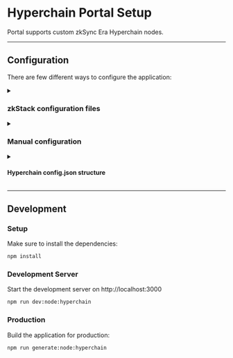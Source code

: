 # Hyperchain Portal Setup

Portal supports custom zkSync Era Hyperchain nodes.

---

## Configuration

There are few different ways to configure the application:

<details>
<summary><h3>zkStack configuration files</h3></summary>

If you're using zkStack you can use your network .env file to configure the application.

1. Copy your network .env config file (eg. `my-network.env`) file to `/hyperchains` folder.
<br />[Optional] You can also put your tokens .json file (eg. `my-network.json`) in the same folder. These tokens will be available in the Portal.
2. Make sure to install the dependencies:
    ```bash
    npm install
    ```
3. Build the hyperchain config from the .env file:
    ```bash
    npm run generate-hyperchains-config
    ```
    `/hyperchains/config.json` file will be regenerated. You can edit this file manually if needed.
4. Now you can start or build the application. See [Development](#development-server) or [Production](#production) section below for more details.

<small>Note: if you put multiple .env files in the `/hyperchains` folder - all of them will be available in the Portal after building the hyperchain config. Last edited .env file will be the default network</small>
</details>

<details>
<summary><h3>Manual configuration</h3></summary>

You can manually configure the application by editing the config file.

1. Edit `/hyperchains/config.json` config file (eg. rpc url, network id, etc.).
2. Make sure to install the dependencies:
    ```bash
    npm install
    ```
4. Now you can start or build the application. See [Development](#development-server) or [Production](#production) section below for more details.
</details>

<details>

<summary><h4>Hyperchain config.json structure</h4></summary>

```ts
Array<{
  network: {
    key: string;
    id: number; // L2 Network ID
    rpcUrl: string; // L2 RPC URL
    name: string;
    shortName: string;
    blockExplorerUrl?: string; // L2 Block Explorer URL
    hidden?: boolean; // Hidden in the network selector
    l1Network?: { // @wagmi `Chain` structure https://wagmi.sh/core/chains#build-your-own
      // minimal required fields shown
      id: number;
      name: string;
      network: string;
      nativeCurrency: { name: string; symbol: string; decimals: number };
      rpcUrls: {
        default: { http: [ string ] },
        public: { http: [ string ] }
      }
    };
  },
  tokens: Array<{ // Should at least contain the `ETH` token (see `/hyperchains/config.json` for example)
    address: string;
    l1Address?: string;
    name?: string;
    symbol: string;
    decimals: number;
    iconUrl?: string;
    price?: number;
  }>
}>
```
</details>

---

## Development
### Setup

Make sure to install the dependencies:

```bash
npm install
```

### Development Server

Start the development server on http://localhost:3000

```bash
npm run dev:node:hyperchain
```

### Production

Build the application for production:

```bash
npm run generate:node:hyperchain
```